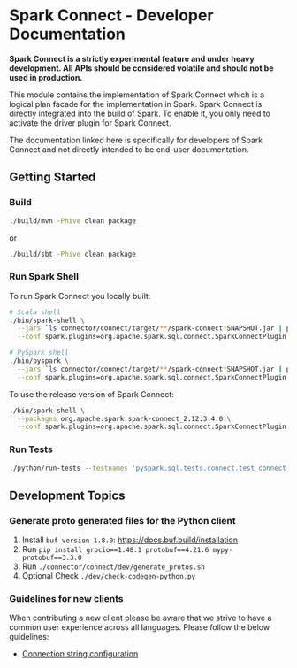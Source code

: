 # Spark Connect - Developer Documentation

**Spark Connect is a strictly experimental feature and under heavy development.
All APIs should be considered volatile and should not be used in production.**

This module contains the implementation of Spark Connect which is a logical plan
facade for the implementation in Spark. Spark Connect is directly integrated into the build
of Spark. To enable it, you only need to activate the driver plugin for Spark Connect.

The documentation linked here is specifically for developers of Spark Connect and not
directly intended to be end-user documentation.


## Getting Started 

### Build

```bash
./build/mvn -Phive clean package
```

or

```bash
./build/sbt -Phive clean package
```
   
### Run Spark Shell

To run Spark Connect you locally built:

```bash
# Scala shell
./bin/spark-shell \
  --jars `ls connector/connect/target/**/spark-connect*SNAPSHOT.jar | paste -sd ',' -` \
  --conf spark.plugins=org.apache.spark.sql.connect.SparkConnectPlugin

# PySpark shell
./bin/pyspark \
  --jars `ls connector/connect/target/**/spark-connect*SNAPSHOT.jar | paste -sd ',' -` \
  --conf spark.plugins=org.apache.spark.sql.connect.SparkConnectPlugin
```

To use the release version of Spark Connect:

```bash
./bin/spark-shell \
  --packages org.apache.spark:spark-connect_2.12:3.4.0 \
  --conf spark.plugins=org.apache.spark.sql.connect.SparkConnectPlugin
```

### Run Tests

```bash
./python/run-tests --testnames 'pyspark.sql.tests.connect.test_connect_basic'
```


## Development Topics

### Generate proto generated files for the Python client
1. Install `buf version 1.8.0`: https://docs.buf.build/installation
2. Run `pip install grpcio==1.48.1 protobuf==4.21.6 mypy-protobuf==3.3.0`
3. Run `./connector/connect/dev/generate_protos.sh`
4. Optional Check `./dev/check-codegen-python.py`

### Guidelines for new clients

When contributing a new client please be aware that we strive to have a common
user experience across all languages. Please follow the below guidelines:

* [Connection string configuration](docs/client_connection_string.md)
